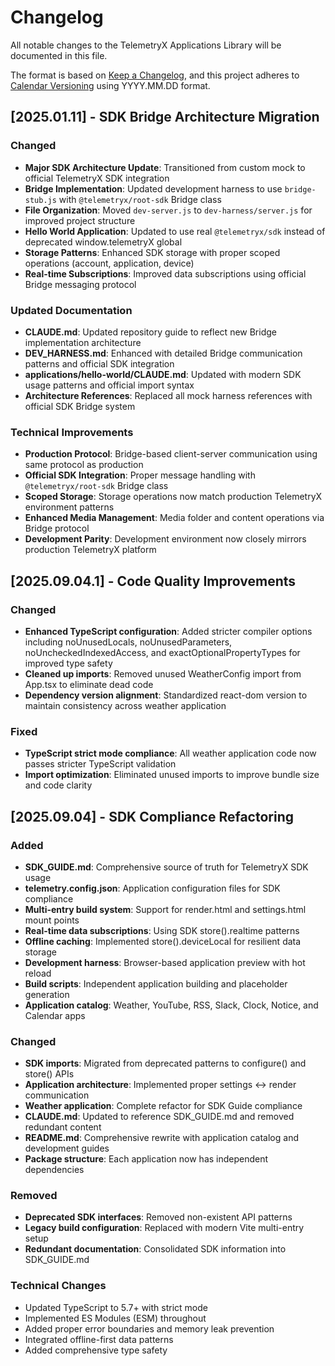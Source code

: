 # Changelog

All notable changes to the TelemetryX Applications Library will be documented in this file.

The format is based on [Keep a Changelog](https://keepachangelog.com/en/1.0.0/),
and this project adheres to [Calendar Versioning](https://calver.org/) using YYYY.MM.DD format.

## [2025.01.11] - SDK Bridge Architecture Migration

### Changed
- **Major SDK Architecture Update**: Transitioned from custom mock to official TelemetryX SDK integration
- **Bridge Implementation**: Updated development harness to use `bridge-stub.js` with `@telemetryx/root-sdk` Bridge class
- **File Organization**: Moved `dev-server.js` to `dev-harness/server.js` for improved project structure
- **Hello World Application**: Updated to use real `@telemetryx/sdk` instead of deprecated window.telemetryX global
- **Storage Patterns**: Enhanced SDK storage with proper scoped operations (account, application, device)
- **Real-time Subscriptions**: Improved data subscriptions using official Bridge messaging protocol

### Updated Documentation
- **CLAUDE.md**: Updated repository guide to reflect new Bridge implementation architecture
- **DEV_HARNESS.md**: Enhanced with detailed Bridge communication patterns and official SDK integration
- **applications/hello-world/CLAUDE.md**: Updated with modern SDK usage patterns and official import syntax
- **Architecture References**: Replaced all mock harness references with official SDK Bridge system

### Technical Improvements
- **Production Protocol**: Bridge-based client-server communication using same protocol as production
- **Official SDK Integration**: Proper message handling with `@telemetryx/root-sdk` Bridge class
- **Scoped Storage**: Storage operations now match production TelemetryX environment patterns
- **Enhanced Media Management**: Media folder and content operations via Bridge protocol
- **Development Parity**: Development environment now closely mirrors production TelemetryX platform

## [2025.09.04.1] - Code Quality Improvements

### Changed
- **Enhanced TypeScript configuration**: Added stricter compiler options including noUnusedLocals, noUnusedParameters, noUncheckedIndexedAccess, and exactOptionalPropertyTypes for improved type safety
- **Cleaned up imports**: Removed unused WeatherConfig import from App.tsx to eliminate dead code
- **Dependency version alignment**: Standardized react-dom version to maintain consistency across weather application

### Fixed
- **TypeScript strict mode compliance**: All weather application code now passes stricter TypeScript validation
- **Import optimization**: Eliminated unused imports to improve bundle size and code clarity

## [2025.09.04] - SDK Compliance Refactoring

### Added
- **SDK_GUIDE.md**: Comprehensive source of truth for TelemetryX SDK usage
- **telemetry.config.json**: Application configuration files for SDK compliance
- **Multi-entry build system**: Support for render.html and settings.html mount points
- **Real-time data subscriptions**: Using SDK store().realtime patterns
- **Offline caching**: Implemented store().deviceLocal for resilient data storage
- **Development harness**: Browser-based application preview with hot reload
- **Build scripts**: Independent application building and placeholder generation
- **Application catalog**: Weather, YouTube, RSS, Slack, Clock, Notice, and Calendar apps

### Changed
- **SDK imports**: Migrated from deprecated patterns to configure() and store() APIs
- **Application architecture**: Implemented proper settings ↔ render communication
- **Weather application**: Complete refactor for SDK Guide compliance
- **CLAUDE.md**: Updated to reference SDK_GUIDE.md and removed redundant content
- **README.md**: Comprehensive rewrite with application catalog and development guides
- **Package structure**: Each application now has independent dependencies

### Removed
- **Deprecated SDK interfaces**: Removed non-existent API patterns
- **Legacy build configuration**: Replaced with modern Vite multi-entry setup
- **Redundant documentation**: Consolidated SDK information into SDK_GUIDE.md

### Technical Changes
- Updated TypeScript to 5.7+ with strict mode
- Implemented ES Modules (ESM) throughout
- Added proper error boundaries and memory leak prevention
- Integrated offline-first data patterns
- Added comprehensive type safety
